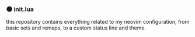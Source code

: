 ### 🌑 init.lua

this repository contains everything related to my neovim configuration, from basic sets and remaps, to a custom status line and theme.
